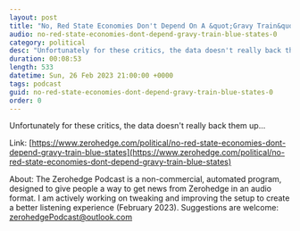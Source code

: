 ```yaml
---
layout: post
title: "No, Red State Economies Don't Depend On A &quot;Gravy Train&quot; From Blue States"
audio: no-red-state-economies-dont-depend-gravy-train-blue-states-0
category: political
desc: "Unfortunately for these critics, the data doesn't really back them up..."
duration: 00:08:53
length: 533
datetime: Sun, 26 Feb 2023 21:00:00 +0000
tags: podcast
guid: no-red-state-economies-dont-depend-gravy-train-blue-states-0
order: 0
---
```

Unfortunately for these critics, the data doesn't really back them up...

Link: [https://www.zerohedge.com/political/no-red-state-economies-dont-depend-gravy-train-blue-states](https://www.zerohedge.com/political/no-red-state-economies-dont-depend-gravy-train-blue-states)

About: The Zerohedge Podcast is a non-commercial, automated program, designed to give people a way to get news from Zerohedge in an audio format.  I am actively working on tweaking and improving the setup to create a better listening experience (February 2023).  Suggestions are welcome: [zerohedgePodcast@outlook.com](mailto:zerohedgePodcast@outlook.com)